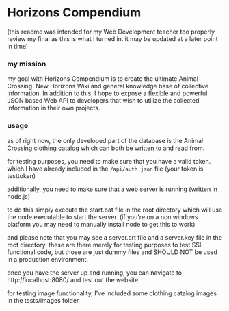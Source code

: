 # Horizons Compendium

(this readme was intended for my Web Development teacher too properly review my final as this is what I turned in. it may be updated at a later point in time)

### my mission
my goal with Horizons Compendium is to create the ultimate Animal Crossing: New Horizons Wiki
and general knowledge base of collective information. In addition to this, I hope to expose
a flexible and powerful JSON based Web API to developers that wish to utilize the collected
information in their own projects.

### usage
as of right now, the only developed part of the database is the Animal Crossing clothing
catalog which can both be written to and read from.  

for testing purposes, you need to make sure that you have a valid token. which I have already included
in the `/api/auth.json` file (your token is testtoken)  

additionally, you need to make sure that a web server is running (written in node.js)  

to do this simply execute the start.bat file in the root directory which will use the node executable to start the server.
(if you're on a non windows platform you may need to manually install node to get this to work)  

and please note that you may see a server.crt file and a server.key file in the root directory. these are there merely for
testing purposes to test SSL functional code, but those are just dummy files and SHOULD NOT be used in a production environment.  

once you have the server up and running, you can navigate to http://localhost:8080/ and test out the website.  

for testing image functionality, I've included some clothing catalog images in the tests/images folder